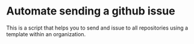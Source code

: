 # Automate sending a github issue

This is a script that helps you to send and issue to all repositories using a template within an organization. 